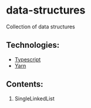 # data-structures

Collection of data structures

## Technologies:

- [Typescript](https://www.typescriptlang.org/)
- [Yarn](https://yarnpkg.com/)

## Contents:

1. SingleLinkedList
